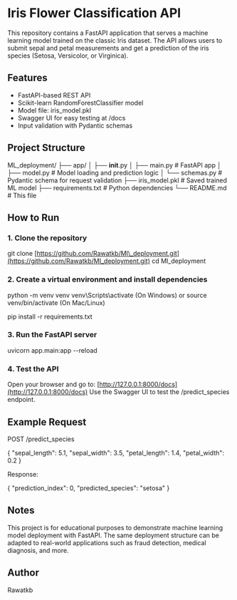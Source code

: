 # Iris Flower Classification API

This repository contains a FastAPI application that serves a machine learning model trained on the classic Iris dataset.
The API allows users to submit sepal and petal measurements and get a prediction of the iris species (Setosa, Versicolor, or Virginica).

## Features

* FastAPI-based REST API
* Scikit-learn RandomForestClassifier model
* Model file: iris\_model.pkl
* Swagger UI for easy testing at /docs
* Input validation with Pydantic schemas

## Project Structure

ML\_deployment/
├── app/
│   ├── **init**.py
│   ├── main.py        # FastAPI app
│   ├── model.py       # Model loading and prediction logic
│   └── schemas.py     # Pydantic schema for request validation
├── iris\_model.pkl     # Saved trained ML model
├── requirements.txt   # Python dependencies
└── README.md          # This file

## How to Run

### 1. Clone the repository

git clone [https://github.com/Rawatkb/MI\_deployment.git](https://github.com/Rawatkb/MI_deployment.git)
cd MI\_deployment

### 2. Create a virtual environment and install dependencies

python -m venv venv
venv\Scripts\activate    (On Windows)
or
source venv/bin/activate (On Mac/Linux)

pip install -r requirements.txt

### 3. Run the FastAPI server

uvicorn app.main\:app --reload

### 4. Test the API

Open your browser and go to:
[http://127.0.0.1:8000/docs](http://127.0.0.1:8000/docs)
Use the Swagger UI to test the /predict\_species endpoint.

## Example Request

POST /predict\_species

{
"sepal\_length": 5.1,
"sepal\_width": 3.5,
"petal\_length": 1.4,
"petal\_width": 0.2
}

Response:

{
"prediction\_index": 0,
"predicted\_species": "setosa"
}

## Notes

This project is for educational purposes to demonstrate machine learning model deployment with FastAPI.
The same deployment structure can be adapted to real-world applications such as fraud detection, medical diagnosis, and more.

## Author

Rawatkb


